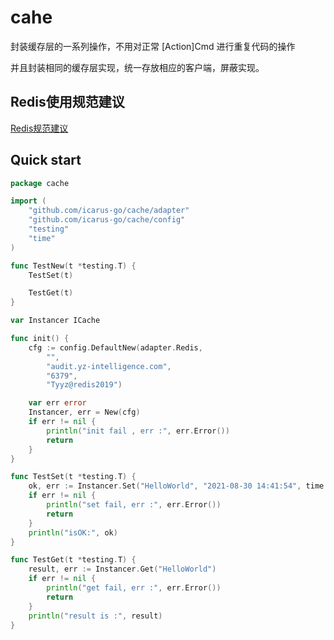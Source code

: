 # cahe

封装缓存层的一系列操作，不用对正常 [Action]Cmd 进行重复代码的操作

并且封装相同的缓存层实现，统一存放相应的客户端，屏蔽实现。

## Redis使用规范建议

[Redis规范建议](https://www.cnblogs.com/winson-317/p/12684874.html)

## Quick start

```go
package cache

import (
	"github.com/icarus-go/cache/adapter"
	"github.com/icarus-go/cache/config"
	"testing"
	"time"
)

func TestNew(t *testing.T) {
	TestSet(t)

	TestGet(t)
}

var Instancer ICache

func init() {
	cfg := config.DefaultNew(adapter.Redis,
		"",
		"audit.yz-intelligence.com",
		"6379",
		"Tyyz@redis2019")

	var err error
	Instancer, err = New(cfg)
	if err != nil {
		println("init fail , err :", err.Error())
		return
	}
}

func TestSet(t *testing.T) {
	ok, err := Instancer.Set("HelloWorld", "2021-08-30 14:41:54", time.Second*10)
	if err != nil {
		println("set fail, err :", err.Error())
		return
	}
	println("isOK:", ok)
}

func TestGet(t *testing.T) {
	result, err := Instancer.Get("HelloWorld")
	if err != nil {
		println("get fail, err :", err.Error())
		return
	}
	println("result is :", result)
}

```